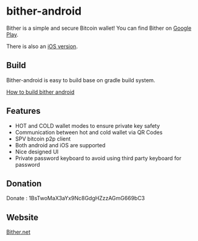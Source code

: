 bither-android
==============

Bither is a simple and secure Bitcoin wallet! You can find Bither on [Google Play](https://play.google.com/store/apps/details?id=net.bither).

There is also an [iOS version](https://github.com/bither/bither-ios).

## Build

Bither-android is easy to build base on gradle build system.

[How to build bither android](https://github.com/bither/bither-android/wiki/bulid-bither-android)

## Features

* HOT and COLD wallet modes to ensure private key safety
* Communication between hot and cold wallet via QR Codes
* SPV bitcoin p2p client
* Both android and iOS are supported
* Nice designed UI
* Private password keyboard to avoid using third party keyboard for password

## Donation

Donate : 1BsTwoMaX3aYx9Nc8GdgHZzzAGmG669bC3

## Website

[Bither.net](http://bither.net)
